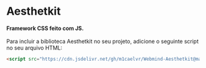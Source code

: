 # Aesthetkit
<strong>Framework CSS feito com JS.</strong>
<br>
<br>
Para incluir a biblioteca Aesthetkit no seu projeto, adicione o seguinte script no seu arquivo HTML:
<br>
```html
<script src="https://cdn.jsdelivr.net/gh/m1caelvr/Webmind-Aesthetkit@main/library/aesthetkit.js"></script>
